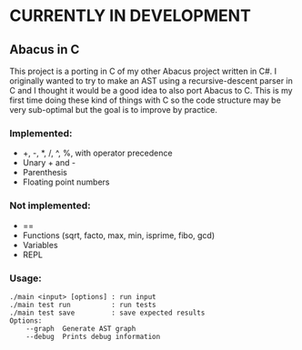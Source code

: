 # CURRENTLY IN DEVELOPMENT

## Abacus in C
This project is a porting in C of my other Abacus project written in C#.
I originally wanted to try to make an AST using a recursive-descent parser in C and I thought it would be a good idea to also port Abacus to C.
This is my first time doing these kind of things with C so the code structure may be very sub-optimal but the goal is to improve by practice.

### Implemented:
- +, -, *, /, ^, %, with operator precedence
- Unary + and -
- Parenthesis
- Floating point numbers

### Not implemented:
- ==
- Functions (sqrt, facto, max, min, isprime, fibo, gcd)
- Variables
- REPL

### Usage:
```
./main <input> [options] : run input
./main test run          : run tests
./main test save         : save expected results
Options:
    --graph  Generate AST graph
    --debug  Prints debug information
```
